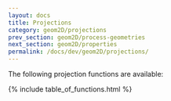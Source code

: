 ```yaml
---
layout: docs
title: Projections
category: geom2D/projections
prev_section: geom2D/process-geometries
next_section: geom2D/properties
permalink: /docs/dev/geom2D/projections/
---
```


The following projection functions are available:

{% include table_of_functions.html %}
